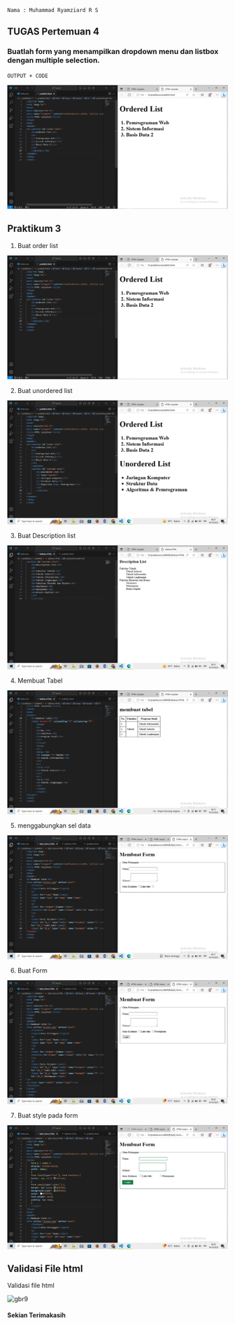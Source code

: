 ```
Nama : Muhammad Ryamziard R S
```

## TUGAS Pertemuan 4

### Buatlah form yang menampilkan dropdown menu dan listbox dengan multiple selection.
```
OUTPUT + CODE
```
![foto1.PNG](foto1.PNG)

## Praktikum 3

1. Buat order list

![foto1.PNG](foto1.PNG)

2. Buat unordered list

![foto2.PNG](foto2.PNG)

3. Buat Description list

![foto3.PNG](foto3.PNG)

4. Membuat Tabel

![foto4.PNG](foto4.PNG)

5. menggabungkan sel data

![foto5.PNG](foto5.PNG)

6. Buat Form

![foto6.PNG](foto6.PNG)

7. Buat style pada form

![foto7.PNG](foto7.PNG)

## Validasi File html

Validasi file html

![gbr9](foto/gbr9.png)

#### Sekian Terimakasih
